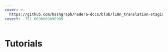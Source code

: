 ```yaml
---
cover: >-
  https://github.com/hashgraph/hedera-docs/blob/l10n_translation-staging/fr/fr/.gitbook/assets/Cat-Hero-12-hero@2x-100_Exchanges_2022-12-07-020913_ugkr.webp
coverY: -751.6690909090909
---
```


# Tutorials

